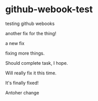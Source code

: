 # github-webook-test
testing github webooks


another fix for the thing!


a new fix

fixing more things.

Should complete task, I hope.

Will really fix it this time.


It's finally fixed!


Antoher change
